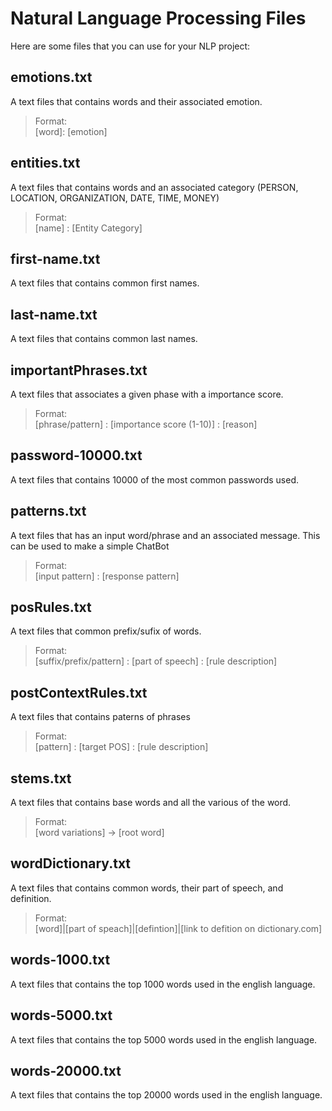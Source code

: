# Natural Language Processing Files

Here are some files that you can use for your NLP project:

## emotions.txt

A text files that contains words and their associated emotion.

> Format: <br>
> [word]: [emotion]

## entities.txt

A text files that contains words and an associated category (PERSON, LOCATION, ORGANIZATION, DATE, TIME, MONEY)

> Format: <br>
> [name] : [Entity Category]

## first-name.txt

A text files that contains common first names.

## last-name.txt

A text files that contains common last names.


## importantPhrases.txt

A text files that associates a given phase with a importance score.

> Format: <br>
> [phrase/pattern] : [importance score (1-10)] : [reason]

## password-10000.txt

A text files that contains 10000 of the most common passwords used.

## patterns.txt

A text files that has an input word/phrase and an associated message. This can be used to make a simple ChatBot

> Format: <br>
> [input pattern] : [response pattern]

## posRules.txt

A text files that common prefix/sufix of words.

> Format: <br>
> [suffix/prefix/pattern] : [part of speech] : [rule description]

## postContextRules.txt

A text files that contains paterns of phrases

> Format: <br>
> [pattern] : [target POS] : [rule description]

## stems.txt

A text files that contains base words and all the various of the word.

> Format: <br>
> [word variations] -> [root word]

## wordDictionary.txt

A text files that contains common words, their part of speech, and definition.

> Format: <br>
> [word]|[part of speach]|[defintion]|[link to defition on dictionary.com]

## words-1000.txt

A text files that contains the top 1000 words used in the english language.

## words-5000.txt

A text files that contains the top 5000 words used in the english language.

## words-20000.txt

A text files that contains the top 20000 words used in the english language.